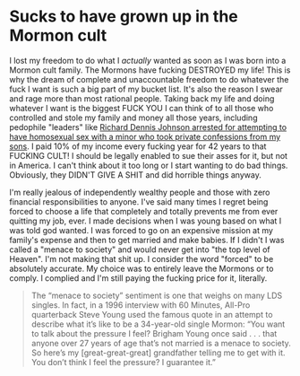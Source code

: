 # Sucks to have grown up in the Mormon cult

I lost my freedom to do what I *actually* wanted as soon as I was born into a Mormon cult family. The Mormons have fucking DESTROYED my life! This is why the dream of complete and unaccountable freedom to do whatever the fuck I want is such a big part of my bucket list. It's also the reason I swear and rage more than most rational people. Taking back my life and doing whatever I want is the biggest FUCK YOU I can think of to all those who controlled and stole my family and money all those years, including pedophile "leaders" like [Richard Dennis Johnson arrested for attempting to have homosexual sex with a minor who took private confessions from my sons](https://www.wsoctv.com/news/local/police-mooresville-man-busted-child-sex-sting/334803464/). I paid 10% of my income every fucking year for 42 years to that FUCKING CULT! I should be legally enabled to sue their asses for it, but not in America. I can't think about it too long or I start wanting to do bad things. Obviously, they DIDN'T GIVE A SHIT and did horrible things anyway.

I'm really jealous of independently wealthy people and those with zero financial responsibilities to anyone. I've said many times I regret being forced to choose a life that completely and totally prevents me from ever quitting my job, ever. I made decisions when I was young based on what I was told god wanted. I was forced to go on an expensive mission at my family's expense and then to get married and make babies. If I didn't I was called a "menace to society" and would never get into "the top level of Heaven". I'm not making that shit up.  I consider the word "forced" to be absolutely accurate. My choice was to entirely leave the Mormons or to comply. I complied and I'm still paying the fucking price for it, literally.

>  The “menace to society” sentiment is one that weighs on many LDS singles. In fact, in a 1996 interview with 60 Minutes, All-Pro quarterback Steve Young used the famous quote in an attempt to describe what it’s like to be a 34-year-old single Mormon: “You want to talk about the pressure I feel? Brigham Young once said . . . that anyone over 27 years of age that’s not married is a menace to society. So here’s my [great-great-great] grandfather telling me to get with it. You don’t think I feel the pressure? I guarantee it.”



